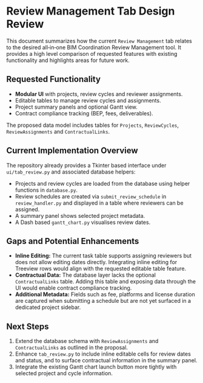 # Review Management Tab Design Review

This document summarizes how the current `Review Management` tab relates to the desired all‑in‑one BIM Coordination Review Management tool. It provides a high level comparison of requested features with existing functionality and highlights areas for future work.

## Requested Functionality
- **Modular UI** with projects, review cycles and reviewer assignments.
- Editable tables to manage review cycles and assignments.
- Project summary panels and optional Gantt view.
- Contract compliance tracking (BEP, fees, deliverables).

The proposed data model includes tables for `Projects`, `ReviewCycles`, `ReviewAssignments` and `ContractualLinks`.

## Current Implementation Overview
The repository already provides a Tkinter based interface under `ui/tab_review.py` and associated database helpers:
- Projects and review cycles are loaded from the database using helper functions in `database.py`.
- Review schedules are created via `submit_review_schedule` in `review_handler.py` and displayed in a table where reviewers can be assigned.
- A summary panel shows selected project metadata.
- A Dash based `gantt_chart.py` visualises review dates.

## Gaps and Potential Enhancements
- **Inline Editing:** The current task table supports assigning reviewers but does not allow editing dates directly. Integrating inline editing for Treeview rows would align with the requested editable table feature.
- **Contractual Data:** The database layer lacks the optional `ContractualLinks` table. Adding this table and exposing data through the UI would enable contract compliance tracking.
- **Additional Metadata:** Fields such as fee, platforms and license duration are captured when submitting a schedule but are not yet surfaced in a dedicated project sidebar.

## Next Steps
1. Extend the database schema with `ReviewAssignments` and `ContractualLinks` as outlined in the proposal.
2. Enhance `tab_review.py` to include inline editable cells for review dates and status, and to surface contractual information in the summary panel.
3. Integrate the existing Gantt chart launch button more tightly with selected project and cycle information.

